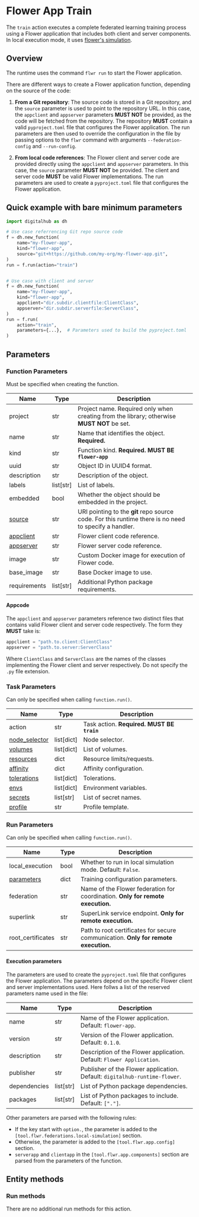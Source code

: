 # Flower App Train

The `train` action executes a complete federated learning training process using a Flower application that includes both client and server components. In local execution mode, it uses [flower's simulation](https://flower.ai/docs/framework/how-to-run-simulations.html).

## Overview

The runtime uses the command `flwr run` to start the Flower application.

There are different ways to create a Flower application function, depending on the source of the code:

1. **From a Git repository**: The source code is stored in a Git repository, and the `source` parameter is used to point to the repository URL. In this case, the `appclient` and `appserver` parameters **MUST NOT** be provided, as the code will be fetched from the repository. The repository **MUST** contain a valid `pyproject.toml` file that configures the Flower application. The run parameters are then used to override the configuration in the file by passing options to the `flwr` command with arguments `--federation-config` and `--run-config`.

2. **From local code references**: The Flower client and server code are provided directly using the `appclient` and `appserver` parameters. In this case, the `source` parameter **MUST NOT** be provided. The client and server code **MUST** be valid Flower implementations. The run parameters are used to create a `pyproject.toml` file that configures the Flower application.

## Quick example with bare minimum parameters

```python
import digitalhub as dh

# Use case referrencing Git repo source code
f = dh.new_function(
    name="my-flower-app",
    kind="flower-app",
    source="git+https://github.com/my-org/my-flower-app.git",
)
run = f.run(action="train")


# Use case with client and server
f = dh.new_function(
    name="my-flower-app",
    kind="flower-app",
    appclient="dir.subdir.clientfile:ClientClass",
    appserver="dir.subdir.serverfile:ServerClass",
)
run = f.run(
    action="train",
    parameters={...},  # Parameters used to build the pyproject.toml
)
```

## Parameters

### Function Parameters

Must be specified when creating the function.

| Name | Type | Description |
| --- | --- | --- |
| project | str | Project name. Required only when creating from the library; otherwise **MUST NOT** be set. |
| name | str | Name that identifies the object. **Required.** |
| kind | str | Function kind. **Required. MUST BE `flower-app`** |
| uuid | str | Object ID in UUID4 format. |
| description | str | Description of the object. |
| labels | list[str] | List of labels. |
| embedded | bool | Whether the object should be embedded in the project. |
| [source](../../../configuration/code_src/git.md) | str | URI pointing to the **git** repo source code. For this runtime there is no need to specify a handler. |
| [appclient](#appcode) | str | Flower client code reference. |
| [appserver](#appcode) | str | Flower server code reference. |
| image | str | Custom Docker image for execution of Flower code. |
| base_image | str | Base Docker image to use. |
| requirements | list[str] | Additional Python package requirements. |

#### Appcode

The `appclient` and `appserver` parameters reference two distinct files that contains valid Flower client and server code respectively. The form they **MUST** take is:

```python
appclient = "path.to.client:ClientClass"
appserver = "path.to.server:ServerClass"
```

Where `ClientClass` and `ServerClass` are the names of the classes implementing the Flower client and server respectively. Do not specify the `.py` file extension.

### Task Parameters

Can only be specified when calling `function.run()`.

| Name | Type | Description |
| --- | --- | --- |
| action | str | Task action. **Required. MUST BE `train`** |
| [node_selector](../../../configuration/kubernetes/overview.md#node-selector) | list[dict] | Node selector. |
| [volumes](../../../configuration/kubernetes/overview.md#volumes) | list[dict] | List of volumes. |
| [resources](../../../configuration/kubernetes/overview.md#resources) | dict | Resource limits/requests. |
| [affinity](../../../configuration/kubernetes/overview.md#affinity) | dict | Affinity configuration. |
| [tolerations](../../../configuration/kubernetes/overview.md#tolerations) | list[dict] | Tolerations. |
| [envs](../../../configuration/kubernetes/overview.md#secrets-envs) | list[dict] | Environment variables. |
| [secrets](../../../configuration/kubernetes/overview.md#secrets-envs) | list[str] | List of secret names. |
| [profile](../../../configuration/kubernetes/overview.md#profile) | str | Profile template. |

### Run Parameters

Can only be specified when calling `function.run()`.

| Name | Type | Description |
| --- | --- | --- |
| local_execution | bool | Whether to run in local simulation mode. Default: `False`. |
| [parameters](#execution-parameters) | dict | Training configuration parameters. |
| federation | str | Name of the Flower federation for coordination. **Only for remote execution.** |
| superlink | str | SuperLink service endpoint. **Only for remote execution.** |
| root_certificates | str | Path to root certificates for secure communication. **Only for remote execution.** |

#### Execution parameters

The parameters are used to create the `pyproject.toml` file that configures the Flower application. The parameters depend on the specific Flower client and server implementations used.
Here follws a list of the reserved parameters name used in the file:

| Name | Type | Description |
| --- | --- | --- |
| name | str | Name of the Flower application. Default: `flower-app`. |
| version | str | Version of the Flower application. Default: `0.1.0`. |
| description | str | Description of the Flower application. Default: `Flower Application`. |
| publisher | str | Publisher of the Flower application. Default: `digitalhub-runtime-flower`. |
| dependencies | list[str] | List of Python package dependencies. |
| packages | list[str] | List of Python packages to include. Default: `["."]`. |

Other parameters are parsed with the following rules:

- If the key start with `option.`, the parameter is added to the `[tool.flwr.federations.local-simulation]` section.
- Otherwise, the parameter is added to the `[tool.flwr.app.config]` section.
- `serverapp` and `clientapp` in the `[tool.flwr.app.components]` section are parsed from the parameters of the function.

## Entity methods

### Run methods

There are no additional run methods for this action.
